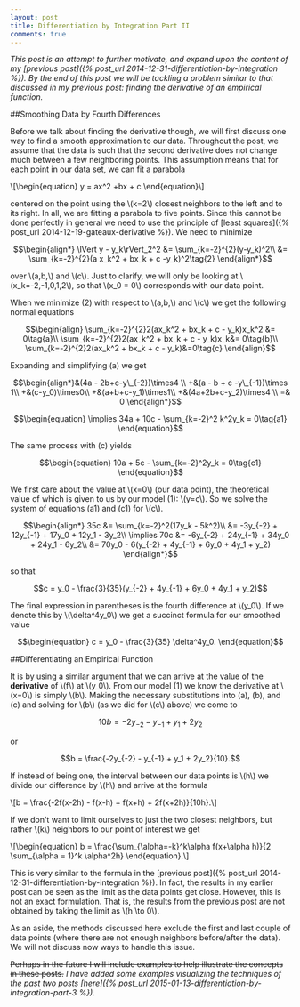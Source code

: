 ```yaml
---
layout: post
title: Differentiation by Integration Part II
comments: true
---
```

*This post is an attempt to further motivate, and expand upon the content of my [previous post]({% post_url 2014-12-31-differentiation-by-integration %}). By the end of this post we will be tackling a problem similar to that discussed in my previous post: finding the derivative of an empirical function.*

##Smoothing Data by Fourth Differences 

Before we talk about finding the derivative though, we will first discuss one way to find a smooth approximation to our data. Throughout the post, we assume that the data is such that the second derivative does not change much between a few neighboring points. This assumption means that for each point in our data set, we can fit a parabola

\\[\begin{equation}
y = ax^2 +bx + c
\end{equation}\\]

centered on the point using the \\(k=2\\) closest neighbors to the left and to its right. In all, we are fitting a parabola to five points. Since this cannot be done perfectly in general we need to use the principle of [least squares]({% post_url 2014-12-19-gateaux-derivative %}). We need to minimize

$$\begin{align*}
\lVert y - y_k\rVert_2^2 &= \sum_{k=-2}^{2}(y-y_k)^2\\
&= \sum_{k=-2}^{2}(a x_k^2 + bx_k + c -y_k)^2\tag{2}
\end{align*}$$

over \\(a,b,\\) and \\(c\\). Just to clarify, we will only be looking at \\(x\_k=-2,-1,0,1,2\\), so that \\(x_0 = 0\\) corresponds with our data point. 

When we minimize (2) with respect to \\(a,b,\\) and \\(c\\) we get the following normal equations

$$\begin{align}
\sum_{k=-2}^{2}2(ax_k^2 + bx_k + c - y_k)x_k^2 &= 0\tag{a}\\
\sum_{k=-2}^{2}2(ax_k^2 + bx_k + c - y_k)x_k&= 0\tag{b}\\
\sum_{k=-2}^{2}2(ax_k^2 + bx_k + c - y_k)&=0\tag{c}
\end{align}$$

Expanding and simplifying (a) we get 

$$\begin{align*}&(4a - 2b+c-y\_{-2})\times4 \\
+&(a - b + c -y\_{-1})\times 1\\
+&(c-y_0)\times0\\
+&(a+b+c-y_1)\times1\\
+&(4a+2b+c-y_2)\times4 \\
=& 0
\end{align*}$$

$$\begin{equation}
\implies 34a + 10c - \sum_{k=-2}^2 k^2y_k = 0\tag{a1}
\end{equation}$$

The same process with (c) yields

$$\begin{equation}
10a + 5c - \sum_{k=-2}^2y_k = 0\tag{c1}
\end{equation}$$

We first care about the value at \\(x=0\\) (our data point), the theoretical value of which is given to us by our model (1): \\(y=c\\). So we solve the system of equations (a1) and (c1) for \\(c\\).

$$\begin{align*}
35c &= \sum_{k=-2}^2(17y_k - 5k^2)\\
&= -3y_{-2} + 12y_{-1} + 17y_0 + 12y_1 - 3y_2\\
\implies  70c &= -6y_{-2} + 24y_{-1} + 34y_0 + 24y_1 - 6y_2\\
&= 70y_0 - 6(y_{-2} + 4y_{-1} + 6y_0 + 4y_1 + y_2)
\end{align*}$$

so that 

$$c = y_0 - \frac{3}{35}(y_{-2} + 4y_{-1} + 6y_0 + 4y_1 + y_2)$$

The final expression in parentheses is the fourth difference at \\(y_0\\). If we denote this by \\(\delta^4y_0\\) we get a succinct formula for our smoothed value

$$\begin{equation}
c = y_0 - \frac{3}{35} \delta^4y_0.
\end{equation}$$

##Differentiating an Empirical Function

It is by using a similar argument that we can arrive at the value of the **derivative** of \\(f\\) at \\(y_0\\). From our model (1) we know the derivative at \\(x=0\\) is simply \\(b\\). Making the necessary substitutions into (a), (b), and (c) and solving for \\(b\\) (as we did for \\(c\\) above) we come to

$$10b = -2y_{-2} - y_{-1} + y_1 + 2y_2$$

or 

$$b = \frac{-2y_{-2} - y_{-1} + y_1 + 2y_2}{10}.$$

If instead of being one, the interval between our data points is \\(h\\) we divide our difference by \\(h\\) and arrive at the formula

\\[b = \frac{-2f(x-2h) - f(x-h) + f(x+h) + 2f(x+2h)}{10h}.\\]

If we don't want to limit ourselves to just the two closest neighbors, but rather \\(k\\) neighbors to our point of interest we get

\\[\begin{equation}
b = \frac{\sum\_{\alpha=-k}^k\alpha f(x+\alpha h)}{2 \sum\_{\alpha = 1}^k \alpha^2h}
\end{equation}.\\]

This is very similar to the formula in the [previous post]({% post_url 2014-12-31-differentiation-by-integration %}). In fact, the results in my earlier post can be seen as the limit as the data points get close. However, this is not an exact formulation. That is, the results from the previous post are not obtained  by taking the limit as \\(h \to 0\\).

As an aside, the methods discussed here exclude the first and last couple of data points (where there are not enough neighbors before/after the data). We will not discuss now ways to handle this issue.

<del>Perhaps in the future I will include examples to help illustrate the concepts in these posts.</del> *I have added some examples visualizing the techniques of the past two posts [here]({% post_url 2015-01-13-differentiation-by-integration-part-3 %})*.